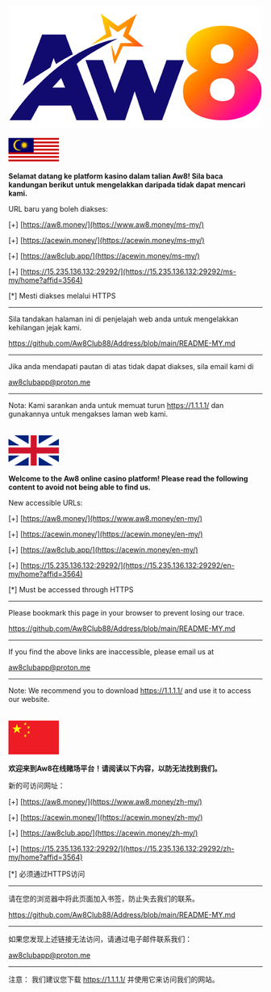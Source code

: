 <div align="center">
	<img src="https://github.com/Aw8Club88/Address/blob/main/AW8.png" alt="Editor" width="500">
</div>
<br>
<img src="https://github.com/Aw8Club88/Address/blob/main/bm.png" alt="BM" width="100">

**Selamat datang ke platform kasino dalam talian Aw8! Sila baca kandungan berikut untuk mengelakkan daripada tidak dapat mencari kami.**

URL baru yang boleh diakses:

[+]  [https://aw8.money/](https://www.aw8.money/ms-my/)

[+] [https://acewin.money/](https://acewin.money/ms-my/)

[+] [https://aw8club.app/](https://acewin.money/ms-my/)

[+] [https://15.235.136.132:29292/](https://15.235.136.132:29292/ms-my/home?affid=3564)

[*] Mesti diakses melalui HTTPS

------------------------------------------------

Sila tandakan halaman ini di penjelajah web anda untuk mengelakkan kehilangan jejak kami.

https://github.com/Aw8Club88/Address/blob/main/README-MY.md

------------------------------------------------

Jika anda mendapati pautan di atas tidak dapat diakses, sila email kami di

aw8clubapp@proton.me

------------------------------------------------

Nota:
Kami sarankan anda untuk memuat turun https://1.1.1.1/ dan gunakannya untuk mengakses laman web kami.
<br><br><br>
<img src="https://github.com/Aw8Club88/Address/blob/main/english.png" alt="EN" width="100">

**Welcome to the Aw8 online casino platform! Please read the following content to avoid not being able to find us.**

New accessible URLs:

[+]  [https://aw8.money/](https://www.aw8.money/en-my/)

[+] [https://acewin.money/](https://acewin.money/en-my/)

[+] [https://aw8club.app/](https://acewin.money/en-my/)

[+] [https://15.235.136.132:29292/](https://15.235.136.132:29292/en-my/home?affid=3564)

[*] Must be accessed through HTTPS

------------------------------------------------

Please bookmark this page in your browser to prevent losing our trace.

https://github.com/Aw8Club88/Address/blob/main/README-MY.md

------------------------------------------------

If you find the above links are inaccessible, please email us at

aw8clubapp@proton.me

------------------------------------------------

Note:
We recommend you to download https://1.1.1.1/ and use it to access our website.
<br><br><br>
<img src="https://github.com/Aw8Club88/Address/blob/main/chinese.png" alt="EN" width="100">

**欢迎来到Aw8在线赌场平台！请阅读以下内容，以防无法找到我们。**

新的可访问网址：

[+]  [https://aw8.money/](https://www.aw8.money/zh-my/)

[+] [https://acewin.money/](https://acewin.money/zh-my/)

[+] [https://aw8club.app/](https://acewin.money/zh-my/)

[+] [https://15.235.136.132:29292/](https://15.235.136.132:29292/zh-my/home?affid=3564)

[*] 必须通过HTTPS访问

------------------------------------------------

请在您的浏览器中将此页面加入书签，防止失去我们的联系。

https://github.com/Aw8Club88/Address/blob/main/README-MY.md

------------------------------------------------

如果您发现上述链接无法访问，请通过电子邮件联系我们：

aw8clubapp@proton.me

------------------------------------------------

注意：
我们建议您下载 https://1.1.1.1/ 并使用它来访问我们的网站。
